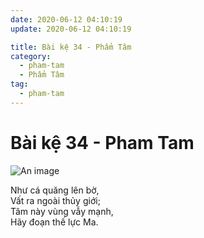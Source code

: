 ```yaml
---
date: 2020-06-12 04:10:19
update: 2020-06-12 04:10:19

title: Bài kệ 34 - Phẩm Tâm
category:
  - pham-tam
  - Phẩm Tâm
tag:
  - pham-tam
---
```


# Bài kệ 34 - Pham Tam

![An image](/img/pham-tam/pham-tam-034.jpg)

Như cá quăng lên bờ,<br>Vất ra ngoài thủy giới;<br>Tâm này vùng vẫy mạnh,<br>Hãy đoạn thế lực Ma.<br>
